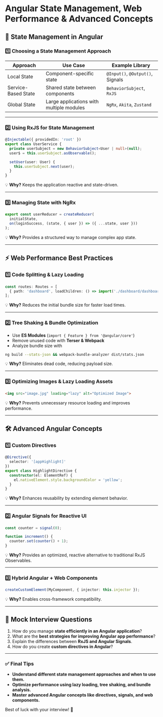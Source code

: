 # Angular State Management, Web Performance & Advanced Concepts

## **🔄 State Management in Angular**  

### **1️⃣ Choosing a State Management Approach**  
| **Approach**  | **Use Case**  | **Example Library**  |
|--------------|--------------|------------------|
| Local State  | Component-specific state  | `@Input()`, `@Output()`, Signals  |
| Service-Based State  | Shared state between components  | `BehaviorSubject`, `RxJS`  |
| Global State  | Large applications with multiple modules  | `NgRx`, `Akita`, `Zustand`  |

---

### **2️⃣ Using RxJS for State Management**  
```typescript
@Injectable({ providedIn: 'root' })
export class UserService {
  private userSubject = new BehaviorSubject<User | null>(null);
  user$ = this.userSubject.asObservable();

  setUser(user: User) {
    this.userSubject.next(user);
  }
}
```
💡 **Why?** Keeps the application reactive and state-driven.  

---

### **3️⃣ Managing State with NgRx**  
```typescript
export const userReducer = createReducer(
  initialState,
  on(loginSuccess, (state, { user }) => ({ ...state, user }))
);
```
💡 **Why?** Provides a structured way to manage complex app state.  

---

## **⚡ Web Performance Best Practices**  

### **1️⃣ Code Splitting & Lazy Loading**  
```typescript
const routes: Routes = [
  { path: 'dashboard', loadChildren: () => import('./dashboard/dashboard.module').then(m => m.DashboardModule) }
];
```
💡 **Why?** Reduces the initial bundle size for faster load times.  

---

### **2️⃣ Tree Shaking & Bundle Optimization**  
- Use **ES Modules** (`import { Feature } from '@angular/core'`)
- Remove unused code with **Terser & Webpack**
- Analyze bundle size with  
```sh
ng build --stats-json && webpack-bundle-analyzer dist/stats.json
```
💡 **Why?** Eliminates dead code, reducing payload size.  

---

### **3️⃣ Optimizing Images & Lazy Loading Assets**  
```html
<img src="image.jpg" loading="lazy" alt="Optimized Image">
```
💡 **Why?** Prevents unnecessary resource loading and improves performance.  

---

## **🛠️ Advanced Angular Concepts**  

### **1️⃣ Custom Directives**  
```typescript
@Directive({
  selector: '[appHighlight]'
})
export class HighlightDirective {
  constructor(el: ElementRef) {
    el.nativeElement.style.backgroundColor = 'yellow';
  }
}
```
💡 **Why?** Enhances reusability by extending element behavior.  

---

### **2️⃣ Angular Signals for Reactive UI**  
```typescript
const counter = signal(0);

function increment() {
  counter.set(counter() + 1);
}
```
💡 **Why?** Provides an optimized, reactive alternative to traditional RxJS Observables.  

---

### **3️⃣ Hybrid Angular + Web Components**  
```typescript
createCustomElement(MyComponent, { injector: this.injector });
```
💡 **Why?** Enables cross-framework compatibility.  

---

## **🤖 Mock Interview Questions**  
1. How do you manage **state efficiently in an Angular application**?  
2. What are the **best strategies for improving Angular app performance**?  
3. Explain the differences between **RxJS and Angular Signals**.  
4. How do you create **custom directives in Angular**?  

---

### ✅ **Final Tips**  
- **Understand different state management approaches and when to use them.**  
- **Optimize performance using lazy loading, tree shaking, and bundle analysis.**  
- **Master advanced Angular concepts like directives, signals, and web components.**  

Best of luck with your interview! 🚀
